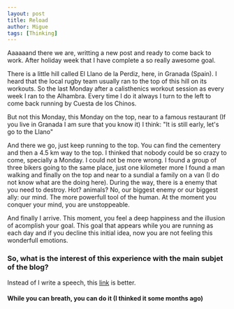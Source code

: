 ```yaml
---
layout: post
title: Reload
author: Migue
tags: [Thinking]
---
```


Aaaaaand there we are, writting a new post and ready to come back to work. After holiday week that I have complete a so really awesome goal.
     
There is a little hill called El Llano de la Perdiz, here, in Granada (Spain). I heard that the local rugby team usually ran to the top of this hill on its workouts. So the last Monday after a calisthenics workout session as every week I ran to the Alhambra. Every time I do it always I turn to the left to come back running by Cuesta de los Chinos.
     
But not this Monday, this Monday on the top, near to a famous restaurant (If you live in Granada I am sure that you know it) I think: "It is still early, let's go to the 
Llano"
     
And there we go, just keep running to the top. You can find the cementery and then a 4.5 km way to the top. I thinked that nobody could be so crazy to come, specially a 
Monday. I could not be more wrong. I found a group of three bikers going to the same place, just one kilometer more I found a man walking and finally on the top and near to 
a sundial a family on a van (I do not know what are the doing here). During the way, there is a enemy that you need to destroy. Hot? animals? No, our biggest enemy or our 
biggest ally: our mind. The more powerfull tool of the human. At the moment you conquer your mind, you are unstoppeable.  
     
And finally I arrive. This moment, you feel a deep happiness and the illusion of acomplish your goal. This goal that appears while you are running as each day and if you 
decline this initial idea, now you are not feeling this wonderfull emotions.
     
### So, what is the interest of this experience with the main subjet of the blog?
Instead of I write a speech, this [link](https://www.youtube.com/watch?v=2_fDhqRk_Ro) is better.
     

#### While you can breath, you can do it (I thinked it some months ago)